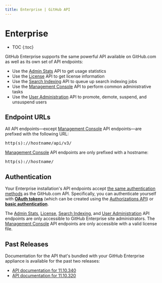 ```yaml
---
title: Enterprise | GitHub API
---
```


# Enterprise

* TOC
{:toc}

GitHub Enterprise supports the same powerful API available on GitHub.com as well as its own set of API endpoints:

- Use the [Admin Stats][] API to get usage statistics
- Use the [License][] API to get license information
- Use the [Search Indexing][] API to queue up search indexing jobs
- Use the [Management Console][] API to perform common administrative tasks
- Use the [User Administration][] API to promote, demote, suspend, and unsuspend users

[Admin Stats]: admin_stats/
[License]: license/
[Search Indexing]: search_indexing/
[Management Console]: management_console/
[User Administration]: /v3/users/administration/

## Endpoint URLs

All API endpoints—except [Management Console][] API endpoints—are prefixed with the following URL:

<pre class="terminal">
http(s)://<em>hostname</em>/api/v3/
</pre>

[Management Console][] API endpoints are only prefixed with a hostname:

<pre class="terminal">
http(s)://<em>hostname</em>/
</pre>

## Authentication

Your Enterprise installation's API endpoints accept [the same authentication methods](http://developer.github.com/v3/#authentication) as the GitHub.com API. Specifically, you can authenticate yourself with **[OAuth tokens][]** (which can be created using the [Authorizations API][]) or **[basic authentication][]**.

[OAuth tokens]: /v3/oauth/
[basic authentication]: /v3/#basic-authentication

The [Admin Stats][], [License][], [Search Indexing][], and [User Administration][] API endpoints are only accessible to GitHub Enterprise site administrators. The [Management Console][] API endpoints are only accessible with a valid license file.

[Authorizations API]: /v3/oauth_authorizations/#create-a-new-authorization

## Past Releases

Documentation for the API that's bundled with your GitHub Enterprise appliance is available for the past two releases:

* [API documentation for 11.10.340](https://developer.github.com/enterprise/11.10.340/)
* [API documentation for 11.10.320](https://developer.github.com/enterprise/11.10.320/)
